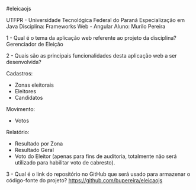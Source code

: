 #eleicaojs

UTFPR - Universidade Tecnológica Federal do Paraná Especialização em Java 
Disciplina: Frameworks Web - Angular 
Aluno: Murilo Pereira

1 - Qual é o tema da aplicação web referente ao projeto da disciplina? Gerenciador de Eleição

2 - Quais são as principais funcionalidades desta aplicação web a ser desenvolvida?

Cadastros:

- Zonas eleitorais
- Eleitores
- Candidatos

Movimento:

- Votos

Relatório:

- Resultado por Zona
- Resultado Geral
- Voto do Eleitor (apenas para fins de auditoria, totalmente não será utilizado para habilitar voto de cabresto).

3 - Qual é o link do repositório no GitHub que será usado para armazenar o código-fonte do projeto? 
https://github.com/bupereira/eleicaojs
